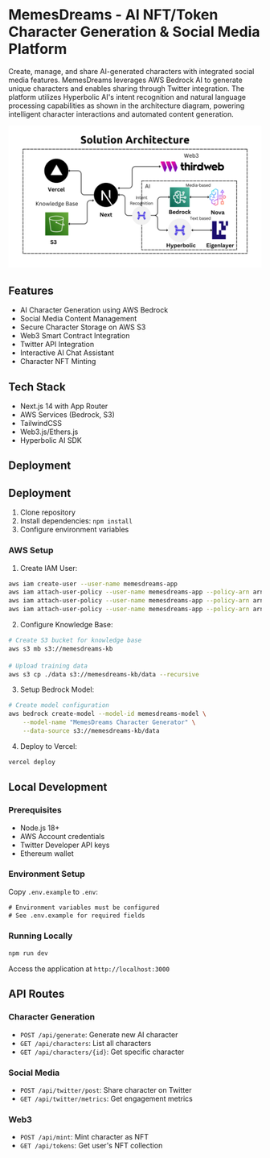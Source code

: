 # MemesDreams - AI NFT/Token Character Generation & Social Media Platform

Create, manage, and share AI-generated characters with integrated social media features. MemesDreams leverages AWS Bedrock AI to generate unique characters and enables sharing through Twitter integration. The platform utilizes Hyperbolic AI's intent recognition and natural language processing capabilities as shown in the architecture diagram, powering intelligent character interactions and automated content generation.

![MemesDreams Architecture](./docs/architecture.png)

## Features

- AI Character Generation using AWS Bedrock
- Social Media Content Management
- Secure Character Storage on AWS S3
- Web3 Smart Contract Integration
- Twitter API Integration
- Interactive AI Chat Assistant
- Character NFT Minting

## Tech Stack

- Next.js 14 with App Router
- AWS Services (Bedrock, S3)
- TailwindCSS
- Web3.js/Ethers.js
- Hyperbolic AI SDK

## Deployment
## Deployment

1. Clone repository
2. Install dependencies: `npm install` 
3. Configure environment variables

### AWS Setup

1. Create IAM User:
```bash
aws iam create-user --user-name memesdreams-app
aws iam attach-user-policy --user-name memesdreams-app --policy-arn arn:aws:iam::aws:policy/AWSBedrockFullAccess
aws iam attach-user-policy --user-name memesdreams-app --policy-arn arn:aws:iam::aws:policy/AmazonS3FullAccess
aws iam attach-user-policy --user-name memesdreams-app --policy-arn arn:aws:iam::aws:policy/AWSLambdaFullAccess
```

2. Configure Knowledge Base:
```bash
# Create S3 bucket for knowledge base
aws s3 mb s3://memesdreams-kb

# Upload training data
aws s3 cp ./data s3://memesdreams-kb/data --recursive
```

3. Setup Bedrock Model:
```bash
# Create model configuration
aws bedrock create-model --model-id memesdreams-model \
    --model-name "MemesDreams Character Generator" \
    --data-source s3://memesdreams-kb/data
```

4. Deploy to Vercel: 
```bash
vercel deploy
```

## Local Development

### Prerequisites

- Node.js 18+
- AWS Account credentials
- Twitter Developer API keys
- Ethereum wallet

### Environment Setup

Copy `.env.example` to `.env`:
```env
# Environment variables must be configured
# See .env.example for required fields
```

### Running Locally

```bash
npm run dev
```

Access the application at `http://localhost:3000`

## API Routes

### Character Generation
- `POST /api/generate`: Generate new AI character
- `GET /api/characters`: List all characters
- `GET /api/characters/{id}`: Get specific character

### Social Media
- `POST /api/twitter/post`: Share character on Twitter
- `GET /api/twitter/metrics`: Get engagement metrics

### Web3
- `POST /api/mint`: Mint character as NFT
- `GET /api/tokens`: Get user's NFT collection